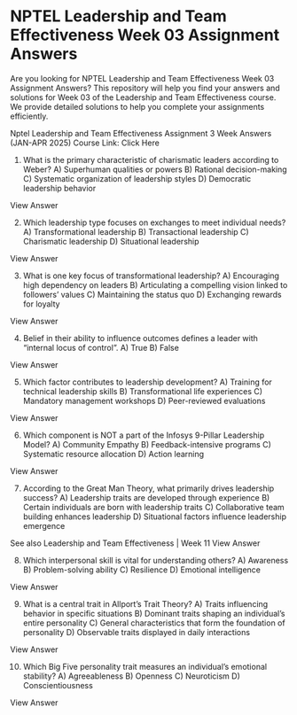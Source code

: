 # NPTEL Leadership and Team Effectiveness Week 03 Assignment Answers

Are you looking for NPTEL Leadership and Team Effectiveness Week 03 Assignment Answers? This repository will help you find your answers and solutions for Week 03 of the Leadership and Team Effectiveness course. We provide detailed solutions to help you complete your assignments efficiently.

Nptel Leadership and Team Effectiveness Assignment 3 Week Answers (JAN-APR 2025)
Course Link: Click Here

1) What is the primary characteristic of charismatic leaders according to Weber?
A) Superhuman qualities or powers
B) Rational decision-making
C) Systematic organization of leadership styles
D) Democratic leadership behavior

View Answer

2) Which leadership type focuses on exchanges to meet individual needs?
A) Transformational leadership
B) Transactional leadership
C) Charismatic leadership
D) Situational leadership

View Answer

3) What is one key focus of transformational leadership?
A) Encouraging high dependency on leaders
B) Articulating a compelling vision linked to followers’ values
C) Maintaining the status quo
D) Exchanging rewards for loyalty

View Answer

4) Belief in their ability to influence outcomes defines a leader with “internal locus of control”.
A) True
B) False

View Answer

5) Which factor contributes to leadership development?
A) Training for technical leadership skills
B) Transformational life experiences
C) Mandatory management workshops
D) Peer-reviewed evaluations

View Answer

6) Which component is NOT a part of the Infosys 9-Pillar Leadership Model?
A) Community Empathy
B) Feedback-intensive programs
C) Systematic resource allocation
D) Action learning

View Answer

7) According to the Great Man Theory, what primarily drives leadership success?
A) Leadership traits are developed through experience
B) Certain individuals are born with leadership traits
C) Collaborative team building enhances leadership
D) Situational factors influence leadership emergence

See also  Leadership and Team Effectiveness | Week 11
View Answer

8) Which interpersonal skill is vital for understanding others?
A) Awareness
B) Problem-solving ability
C) Resilience
D) Emotional intelligence

View Answer

9) What is a central trait in Allport’s Trait Theory?
A) Traits influencing behavior in specific situations
B) Dominant traits shaping an individual’s entire personality
C) General characteristics that form the foundation of personality
D) Observable traits displayed in daily interactions

View Answer

10) Which Big Five personality trait measures an individual’s emotional stability?
A) Agreeableness
B) Openness
C) Neuroticism
D) Conscientiousness

View Answer


